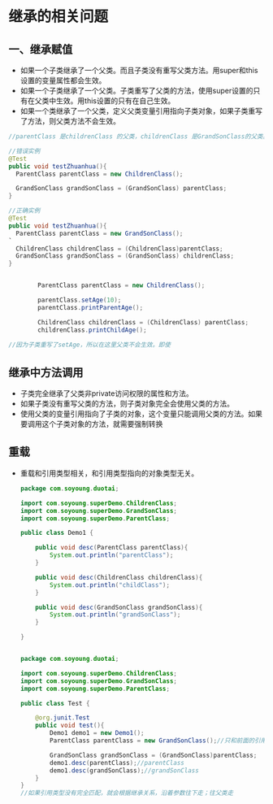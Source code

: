 # 继承的相关问题

## 一、继承赋值

* 如果一个子类继承了一个父类。而且子类没有重写父类方法。用super和this设置的变量属性都会生效。
* 如果一个子类继承了一个父类。子类重写了父类的方法，使用super设置的只有在父类中生效。用this设置的只有在自己生效。
* 如果一个类继承了一个父类，定义父类变量引用指向子类对象，如果子类重写了方法，则父类方法不会生效。

~~~java
//parentClass 是childrenClass 的父类，childrenClass 是GrandSonClass的父类。也就是说ParentClass 也是GrandSonClass的父类。使用parentClass引用指向ChildrenClass的对象引用，如果这个父类引用指向对象引用的子类，就不能再指，但是可以指向对象的父类。 

//错误实例
@Test
public void testZhuanhua(){
  ParentClass parentClass = new ChildrenClass();

  GrandSonClass grandSonClass = (GrandSonClass) parentClass;
}

//正确实例
@Test
public void testZhuanhua(){
  ParentClass parentClass = new GrandSonClass();
`
  ChildrenClass childrenClass = (ChildrenClass)parentClass;
  GrandSonClass grandSonClass = (GrandSonClass) childrenClass;
}
~~~



~~~java

        ParentClass parentClass = new ChildrenClass();

        parentClass.setAge(10);
        parentClass.printParentAge();

        ChildrenClass childrenClass = (ChildrenClass) parentClass;
        childrenClass.printChildAge();
	
//因为子类重写了setAge，所以在这里父类不会生效。即使

~~~



## 继承中方法调用

* 子类完全继承了父类非private访问权限的属性和方法。
* 如果子类没有重写父类的方法，则子类对象完全会使用父类的方法。
* 使用父类的变量引用指向了子类的对象，这个变量只能调用父类的方法。如果要调用这个子类对象的方法，就需要强制转换

## 重载

* 重载和引用类型相关，和引用类型指向的对象类型无关。

  ~~~java
  package com.soyoung.duotai;
  
  import com.soyoung.superDemo.ChildrenClass;
  import com.soyoung.superDemo.GrandSonClass;
  import com.soyoung.superDemo.ParentClass;
  
  public class Demo1 {
  
      public void desc(ParentClass parentClass){
          System.out.println("parentClass");
      }
  
      public void desc(ChildrenClass childrenClass){
          System.out.println("childClass");
      }
  
      public void desc(GrandSonClass grandSonClass){
          System.out.println("grandSonClass");
      }
  
  }
  
  
  package com.soyoung.duotai;
  
  import com.soyoung.superDemo.ChildrenClass;
  import com.soyoung.superDemo.GrandSonClass;
  import com.soyoung.superDemo.ParentClass;
  
  public class Test {
  
      @org.junit.Test
      public void test(){
          Demo1 demo1 = new Demo1();
          ParentClass parentClass = new GrandSonClass();//只和前面的引用类型有关，和后面的对象类型无关。
  
          GrandSonClass grandSonClass = (GrandSonClass)parentClass;
          demo1.desc(parentClass);//parentClass
          demo1.desc(grandSonClass);//grandSonClass
      }
  }
  //如果引用类型没有完全匹配，就会根据继承关系，沿着参数往下走；往父类走
  
  
  
  ~~~

  
